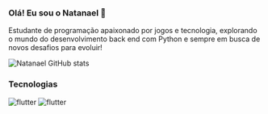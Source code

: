 ### Olá! Eu sou o Natanael 👋
Estudante de programação apaixonado por jogos e tecnologia, explorando o mundo do desenvolvimento back end com Python e sempre em busca de novos desafios para evoluir!

![Natanael GitHub stats](https://github-readme-stats.vercel.app/api?username=devnatanaelsantos&show_icons=true&theme=tokyonight)

### Tecnologias
<div style="display: inline_block">
<img align="center "alt="flutter" src="https://img.shields.io/badge/Python-3776AB?style=for-the-badge&logo=python&logoColor=white"/>
<img align="center "alt="flutter" src="https://img.shields.io/badge/Flask-000000?style=for-the-badge&logo=flask&logoColor=white"/>

</div>
